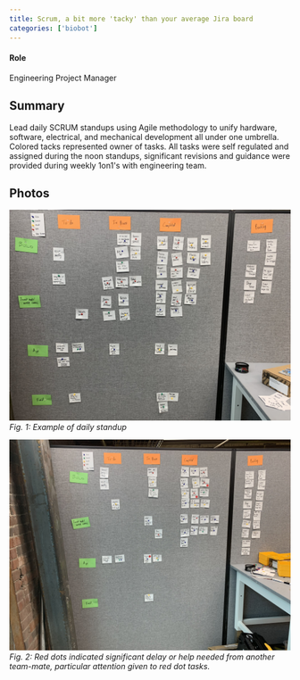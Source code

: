 ```yaml
---
title: Scrum, a bit more 'tacky' than your average Jira board
categories: ['biobot']
---
```

#### Role
Engineering Project Manager

## Summary

Lead daily SCRUM standups using Agile methodology to unify hardware, software, electrical, and mechanical development all under one umbrella. Colored tacks represented owner of tasks. All tasks were self regulated and assigned during the noon standups, significant revisions and guidance were provided during weekly 1on1's with engineering team.


## Photos
![](IMG_2689.JPEG)
*Fig. 1: Example of daily standup*

![](IMG_2758.JPEG)
*Fig. 2: Red dots indicated significant delay or help needed from another team-mate, particular attention given to red dot tasks.*
